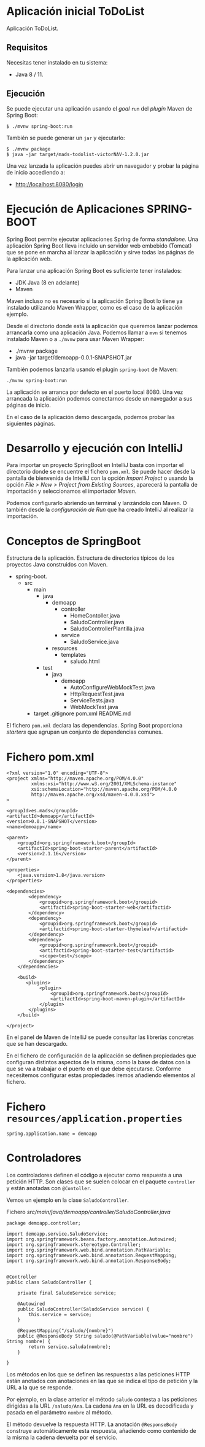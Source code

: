 # Aplicación inicial ToDoList

Aplicación ToDoList.

## Requisitos

Necesitas tener instalado en tu sistema:

- Java 8 / 11.

## Ejecución

Se puede ejecutar una aplicación usando el _goal_ `run` del _plugin_ Maven
de Spring Boot:

```
$ ./mvnw spring-boot:run
```

También se puede generar un `jar` y ejecutarlo:

```
$ ./mvnw package
$ java -jar target/mads-todolist-victorNAV-1.2.0.jar
```

Una vez lanzada la aplicación puedes abrir un navegador y probar la página de inicio accediendo a:

- [http://localhost:8080/login](http://localhost:8080/login)

# Ejecución de Aplicaciones SPRING-BOOT

Spring Boot permite ejecutar aplicaciones Spring de forma _standalone_. Una aplicación Spring Boot lleva
incluido un servidor web embebido (Tomcat) que se pone en marcha al lanzar la aplicación y sirve todas
las páginas de la aplicación web.

Para lanzar una aplicación Spring Boot es suficiente tener instalados:

- JDK Java (8 en adelante)
- Maven

Maven incluso no es necesario si la aplicación Spring Boot lo tiene ya instalado utilizando Maven Wrapper,
como es el caso de la aplicación ejemplo.

Desde el directorio donde está la aplicación que queremos lanzar podemos arrancarla como una aplicación
Java. Podemos llamar a `mvn` si tenemos instalado Maven o a `./mvnw` para usar Maven Wrapper:

- ./mvnw package
- java -jar target/demoapp-0.0.1-SNAPSHOT.jar

También podemos lanzarla usando el plugin `spring-boot` de Maven:

```
./mvnw spring-boot:run
```

La aplicación se arranca por defecto en el puerto local 8080. Una vez arrancada la aplicación podemos
conectarnos desde un navegador a sus páginas de inicio.

En el caso de la aplicación demo descargada, podemos probar las siguientes páginas.

# Desarrollo y ejecución con IntelliJ

Para importar un proyecto SpringBoot en IntelliJ basta con importar el directorio donde se encuentre
el fichero `pom.xml`. Se puede hacer desde la pantalla de bienvenida de IntelliJ con la opción
_Import Project_ o usando la opción _File > New > Project from Existing Sources_, aparecerá la pantalla
de importación y seleccionamos el importador _Maven_.

Podemos configurarlo abriendo un terminal y lanzándolo con Maven. O también desde la _configuración de Run_
que ha creado IntelliJ al realizar la importación.

# Conceptos de SpringBoot

Estructura de la aplicación.
Estructura de directorios típicos de los proyectos Java construidos con Maven.

- spring-boot.
  - src
    - main
      - java
        - demoapp
          - controller
            - HomeContoller.java
            - SaludoController.java
            - SaludoControllerPlantilla.java
          - service
            - SaludoService.java
        - resources
          - templates
            - saludo.html
      - test
        - java
          - demoapp
            - AutoConfigureWebMockTest.java
            - HttpRequestTest.java
            - ServiceTests.java
            - WebMockTest.java
    - target
      .gitignore
      pom.xml
      README.md

El fichero `pom.xml` declara las dependencias. Spring Boot proporciona _starters_ que agrupan un conjunto
de dependencias comunes.

# Fichero pom.xml

```
<?xml version="1.0" encoding="UTF-8">
<project xmlns="http://maven.apache.org/POM/4.0.0"
         xmlns:xsi="http://www.w3.org/2001/XMLSchema-instance"
         xsi:schemaLocation="http://maven.apache.org/POM/4.0.0
         http://maven.apache.org/xsd/maven-4.0.0.xsd">
>

<groupId>es.mads</groupId>
<artifactId>demoapp</artifactId>
<version>0.0.1-SNAPSHOT</version>
<name>demoapp</name>

<parent>
    <groupId>org.springframework.boot</groupId>
    <artifactId>spring-boot-starter-parent</artifactId>
    <version>2.1.16</version>
</parent>

<properties>
    <java.version>1.8</java.version>
</properties>

<dependencies>
        <dependency>
            <groupid>org.springframework.boot</groupid>
            <artifactid>spring-boot-starter-web</artifactid>
        </dependency>
        <dependency>
            <groupid>org.springframework.boot</groupid>
            <artifactid>spring-boot-starter-thymeleaf</artifactid>
        </dependency>
        <dependency>
            <groupid>org.springframework.boot</groupid>
            <artifactid>spring-boot-starter-test</artifactid>
            <scope>test</scope>
        </dependency>
    </dependencies>

    <build>
       <plugins>
            <plugin>
                <groupId>org.springframework.boot</groupId>
                <artifactId>spring-boot-maven-plugin</artifactId>
            </plugin>
        </plugins>
    </build>

</project>
```
En el panel de Maven de IntelliJ se puede consultar las librerías concretas que se han descargado.

En el fichero de configuración de la aplicación se definen propiedades que configuran distintos aspectos
de la misma, como la base de datos con la que se va a trabajar o el puerto en el que debe ejecutarse. 
Conforme necesitemos configurar estas propiedades iremos añadiendo elementos al fichero.

# Fichero `resources/application.properties`
```
spring.application.name = demoapp
```

# Controladores

Los controladores definen el código a ejecutar como respuesta a una petición HTTP. Son clases que se suelen
colocar en el paquete `controller` y están anotadas con `@Contoller`. 

Vemos un ejemplo en la clase `SaludoController`. 

Fichero *src/main/java/demoapp/controller/SaludoController.java*

```
package demoapp.controller;

import demoapp.service.SaludoService;
import org.springframework.beans.factory.annotation.Autowired;
import org.springframework.stereotype.Controller;
import org.springframework.web.bind.annotation.PathVariable;
import org.springframework.web.bind.annotation.RequestMapping;
import org.springframework.web.bind.annotation.ResponseBody;


@Controller
public class SaludoController {

    private final SaludoService service;

    @Autowired
    public SaludoController(SaludoService service) {
        this.service = service;
    }

    @RequestMapping("/saludo/{nombre}")
    public @ResponseBody String saludo(@PathVariable(value="nombre") String nombre) {
        return service.saluda(nombre);
    }

}

```

Los métodos en los que se definen las respuestas a las peticiones HTTP están anotados con anotaciones en las
que se indica el tipo de petición y la URL a la que se responde. 

Por ejemplo, en la clase anterior el método `saludo` contesta a las peticiones dirigidas a la URL 
`/saludo/Ana`. La cadena `Ana` en la URL es decodificada y pasada en el parámetro `nombre` al método. 

El método devuelve la respuesta HTTP. La anotación `@ResponseBody` construye automáticamente esta respuesta,
añadiendo como contenido de la misma la cadena devuelta por el servicio. 

